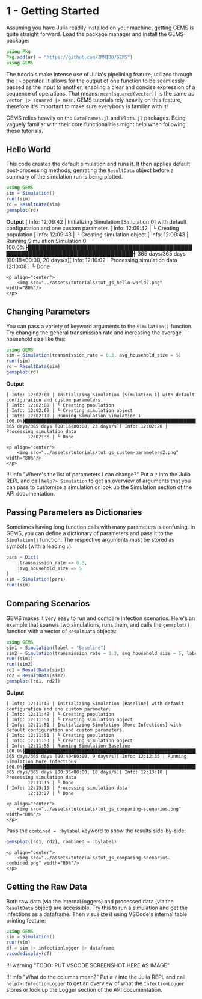 # 1 - Getting Started

Assuming you have Julia readily installed on your machine, getting GEMS is quite straight forward.
Load the package manager and install the GEMS-package:

```julia
using Pkg
Pkg.add(url = "https://github.com/IMMIDD/GEMS")
using GEMS
```

The tutorials make intense use of Julia's pipelining feature, utilized through the `|>` operator.
It allows for the output of one function to be seamlessly passed as the input to another, enabling a clear and concise expression of a sequence of operations.
That means: `mean(squared(vector))` is the same as `vector |> squared |> mean`.
GEMS tutorials rely heavily on this feature, therefore it's important to make sure everybody is familiar with it!

GEMS relies heavily on the `DataFrames.jl` and `Plots.jl` packages.
Being vaguely familiar with their core functionalities might help when following these tutorials.


## Hello World

This code creates the default simulation and runs it.
It then applies default post-processing methods, genrating the `ResultData` object before a summary of the simulation run is being plotted.

```julia
using GEMS
sim = Simulation()
run!(sim)
rd = ResultData(sim)
gemsplot(rd)
```

**Output**
[ Info: 12:09:42 | Initializing Simulation [Simulation 0] with default configuration and one custom parameter.
[ Info: 12:09:42 | └ Creating population
[ Info: 12:09:43 | └ Creating simulation object
[ Info: 12:09:43 | Running Simulation Simulation 0
100.0%┣██████████████████████████████████████████████████████████████████████████████┫ 365 days/365 days [00:18<00:00, 20 days/s][ Info: 12:10:02 | Processing simulation data
        12:10:08 | └ Done  

```@raw html
<p align="center">
    <img src="../assets/tutorials/tut_gs_hello-world2.png" width="80%"/>
</p>
``` 


## Changing Parameters

You can pass a variety of keyword arguments to the `Simulation()` function.
Try changing the general transmission rate and increasing the average household size like this:

```julia
using GEMS
sim = Simulation(transmission_rate = 0.3, avg_household_size = 5)
run!(sim)
rd = ResultData(sim)
gemsplot(rd)
```

**Output**
```
[ Info: 12:02:08 | Initializing Simulation [Simulation 1] with default configuration and custom parameters.
[ Info: 12:02:08 | └ Creating population
[ Info: 12:02:09 | └ Creating simulation object
[ Info: 12:02:10 | Running Simulation Simulation 1
100.0%┣██████████████████████████████████████████████████████████████████████████████┫ 365 days/365 days [00:16<00:00, 23 days/s][ Info: 12:02:26 | Processing simulation data
        12:02:36 | └ Done  
``` 

```@raw html
<p align="center">
    <img src="../assets/tutorials/tut_gs_custom-parameters2.png" width="80%"/>
</p>
``` 

!!! info "Where's the list of parameters I can change?"
    Put a `?` into the Julia REPL and call `help?> Simulation` to get an overview of arguments that you can pass to customize a simulation or look up the Simulation section of the API documentation.


## Passing Parameters as Dictionaries

Sometimes having long function calls with many parameters is confusing.
In GEMS, you can define a dictionary of parameters and pass it to the `Simulation()` function.
The respective arguments must be stored as symbols (with a leading `:`):

```julia
pars = Dict(
    :transmission_rate => 0.3,
    :avg_household_size => 5
)
sim = Simulation(pars)
run!(sim)
```

## Comparing Scenarios

GEMS makes it very easy to run and compare infection scenarios.
Here's an example that spanws two simulations, runs them, and calls the `gemsplot()` function with a vector of `ResultData` objects:

```julia
using GEMS
sim1 = Simulation(label = "Baseline")
sim2 = Simulation(transmission_rate = 0.3, avg_household_size = 5, label = "More Infectious")
run!(sim1)
run!(sim2)
rd1 = ResultData(sim1)
rd2 = ResultData(sim2)
gemsplot([rd1, rd2])
```

**Output**

```
[ Info: 12:11:49 | Initializing Simulation [Baseline] with default configuration and one custom parameter.
[ Info: 12:11:49 | └ Creating population
[ Info: 12:11:51 | └ Creating simulation object
[ Info: 12:11:51 | Initializing Simulation [More Infectious] with default configuration and custom parameters.
[ Info: 12:11:51 | └ Creating population
[ Info: 12:11:53 | └ Creating simulation object
[ Info: 12:11:55 | Running Simulation Baseline
100.0%┣███████████████████████████████████████████████████████████████████████████████┫ 365 days/365 days [00:40<00:00, 9 days/s][ Info: 12:12:35 | Running Simulation More Infectious
100.0%┣██████████████████████████████████████████████████████████████████████████████┫ 365 days/365 days [00:35<00:00, 10 days/s][ Info: 12:13:10 | Processing simulation data
        12:13:15 | └ Done                                                                                                        
[ Info: 12:13:15 | Processing simulation data
        12:13:27 | └ Done  
```

```@raw html
<p align="center">
    <img src="../assets/tutorials/tut_gs_comparing-scenarios.png" width="80%"/>
</p>
``` 

Pass the `combined = :bylabel` keyword to show the results side-by-side:

```julia
gemsplot([rd1, rd2], combined = :bylabel)
```

```@raw html
<p align="center">
    <img src="../assets/tutorials/tut_gs_comparing-scenarios-combined.png" width="80%"/>
</p>
``` 


## Getting the Raw Data

Both raw data (via the internal loggers) and processed data (via the `ResultData` object) are accessible.
Try this to run a simulation and get the infections as a dataframe. Then visualize it using VSCode's internal table printing feature:

```julia
using GEMS
sim = Simulation()
run!(sim)
df = sim |> infectionlogger |> dataframe
vscodedisplay(df)
```

!!! warning "TODO: PUT VSCODE SCREENSHOT HERE AS IMAGE"

!!! info "What do the columns mean?"
    Put a `?` into the Julia REPL and call `help?> InfectionLogger` to get an overview of what the `InfectionLogger` stores or look up the Logger section of the API documentation.